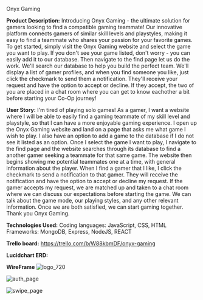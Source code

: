 Onyx Gaming
  
**Product Description:**
  Introducing Onyx Gaming - the ultimate solution for gamers looking to find a compatible gaming teammate! Our innovative platform connects gamers of similar skill levels and playstyles, making it easy to find a teammate who shares your passion for your favorite games.
  To get started, simply visit the Onyx Gaming website and select the game you want to play. If you don't see your game listed, don't worry - you can easily add it to our database. Then navigate to the find page let us do the work. We'll search our database to help you build the perfect team.
  We'll display a list of gamer profiles, and when you find someone you like, just click the checkmark to send them a notification. They'll receive your request and have the option to accept or decline. If they accept, the two of you are placed in a chat room where you can get to know eachother a bit before starting your Co-Op journey!

**User Story:**
  I'm tired of playing solo games! As a gamer, I want a website where I will be able to easily find a gaming teammate of my skill level and playstyle, so that I can have a more enjoyable gaming experience.
  I open up the Onyx Gaming website and land on a page that asks me what game I wish to play. I also have an option to add a game to the database if I do not see it listed as an option. Once I select the game I want to play, I navigate to the find page and the website searches through its database to find a another gamer seeking a teammate for that same game.
  The website then begins showing me potential teammates one at a time, with general information about the player. When I find a gamer that I like, I click the checkmark to send a notification to that gamer. They will receive the notification and have the option to accept or decline my request.
  If the gamer accepts my request, we are matched up and taken to a chat room where we can discuss our expectations before starting the game. We can talk about the game mode, our playing styles, and any other relevant information.
  Once we are both satisfied, we can start gaming together. Thank you Onyx Gaming.

**Technologies Used:**
Coding languages: JavaScript, CSS, HTML
Frameworks: MongoDB, Express, NodeJS, REACT

**Trello board:**
  https://trello.com/b/W88kbmDF/onyx-gaming

**Lucidchart ERD:**

**WireFrame**
![logo_720](https://user-images.githubusercontent.com/124005766/234082458-f31c9422-356f-4c76-8d5a-5358bb666bcd.png)

![auth_page](https://user-images.githubusercontent.com/124005766/234082397-14133bd8-7c84-430c-a06a-e67e199635fa.jpg)

![swipe_page](https://user-images.githubusercontent.com/124005766/234082382-73f0e0c7-5ef6-42e7-9812-12ba45b02c6a.jpg)
